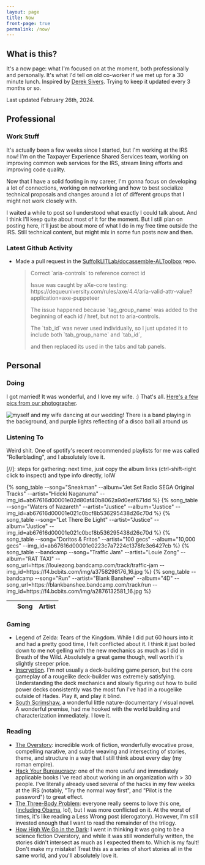 ```yaml
---
layout: page
title: Now
front-page: true
permalink: /now/
---
```


## What is this?

It's a now page: what I'm focused on at the moment, both professionally and personally.
It's what I'd tell on old co-worker if we met up for a 30 minute lunch.
Inspired by [Derek Sivers](https://sive.rs/nowff).
Trying to keep it updated every 3 months or so.

Last updated February 26th, 2024.

## Professional

### Work Stuff

It's actually been a few weeks since I started, but I'm working at the IRS now! I'm on the Taxpayer Experience Shared Services team,
working on improving common web services for the IRS, stream lining efforts and improving code quality.

Now that I have a solid footing in my career, I'm gonna focus on developing a lot of connections, working on networking and how to best
socialize technical proposals and changes around a lot of different groups that I might not work closely with.

I waited a while to post so I understood what exactly I could talk about. And I think I'll keep quite about most of it for the moment.
But I still plan on posting here, it'll just be about more of what I do in my free time outside the IRS. Still technical content, but
might mix in some fun posts now and then.

### Latest Github Activity

<span id="if-updated"><span>

<script type="text/javascript" src="/assets/js/now.js"></script>

<ul>
<li>
<p><span id="event-title">Made a pull request</span> in the <a id="event-repo" href="https://github.com/SuffolkLITLab/docassemble-ALToolbox">SuffolkLITLab/docassemble-ALToolbox</a> repo.</p>

<blockquote id="event-desc"><p>Correct `aria-controls` to reference correct id</p><p></p><p>Issue was caught by aXe-core testing: https://dequeuniversity.com/rules/axe/4.4/aria-valid-attr-value?application=axe-puppeteer
</p><p>
</p><p>The issue happened because `tag_group_name` was added to the beginning of each id / href, but not to aria-controls.
</p><p>The `tab_id` was never used individually, so I just updated it to include both `tab_group_name` and `tab_id`,
</p><p>and then replaced its used in the tabs and tab panels.</p></blockquote>
</li>
</ul>

## Personal

### Doing

I got married! It was wonderful, and I love my wife. :) That's all. [Here's a few pics from our photographer](https://www.channingjohnson.com/blog/2023/11/20/olio-peabody-wedding).

<img src="https://images.squarespace-cdn.com/content/v1/52d903b2e4b05a02fb81a590/1700510190341-NATJPRK7W411R8V3ROY5/olio-peabody-wedding-0025.JPG?format=1000w"
alt="myself and my wife dancing at our wedding! There is a band playing in the background, and purple lights reflecting of a disco ball all around us">

### Listening To

Weird shit. One of spotify's recent recommended playlists for me was called "Rollerblading", and I absolutely love it.

[//]: steps for gathering: next time, just copy the album links (ctrl-shift-right click to inspect) and type info directly, lolW

<table class="listening-to">
  <thead>
    <tr>
      <th>&nbsp;</th>
      <th>Song</th>
      <th>Artist</th>
    </tr>
  </thead>
  <tbody>
    {% song_table --song="Sneakman" --album="Jet Set Radio SEGA Original Tracks" --artist="Hideki Naganuma" --img_id=ab67616d00001e02d80af40b8062a9d0eaf671dd %}
    {% song_table --song="Waters of Nazareth" --artist="Justice" --album="Justice" --img_id=ab67616d00001e021c0bcf8b536295438d26c70d %}
    {% song_table --song="Let There Be Light" --artist="Justice" --album="Justice" --img_id=ab67616d00001e021c0bcf8b536295438d26c70d %}
    {% song_table --song="Doritos & Fritos" --artist="100 gecs" --album="10,000 gecs" --img_id=ab67616d00001e0223c7a7224c1378fc3e6427cb %}
    {% song_table --bandcamp --song="Traffic Jam" --artist="Louie Zong" --album="RAT TAXI" --song_url=https://louiezong.bandcamp.com/track/traffic-jam --img_id=https://f4.bcbits.com/img/a3758298176_16.jpg %}
    {% song_table --bandcamp --song="Run" --artist="Blank Banshee" --album="4D" --song_url=https://blankbanshee.bandcamp.com/track/run --img_id=https://f4.bcbits.com/img/a2876132581_16.jpg %}
  </tbody>
</table>

### Gaming

* Legend of Zelda: Tears of the Kingdom. While I did put 60 hours into it and had a pretty good time, I felt conflicted about it. I think it just boiled down to me not gelling with the
  new mechanics as much as I did in Breath of the Wild. Absolutely a great game though, well worth it's slightly steeper price.
* [Inscryption](https://www.inscryption.com/). I'm not usually a deck-building game person, but the core gameplay of a rougelike deck-builder was extremely satisfying. Understanding the deck mechanics and slowly figuring out how to build power decks consistently was the most fun I've had in a rougelike outside of Hades. Play it, and play it blind.
* [South Scrimshaw](https://nomarsh.itch.io/scrimshaw), a wonderful little nature-documentary / visual novel. A wonderful premise, had me hooked with the world building and characterization immediately. I love it.

### Reading

* [The Overstory](https://en.wikipedia.org/wiki/The_Overstory): incredible work of fiction, wonderfully evocative prose, compelling narative, and subtle weaving and intersecting of stories, theme, and structure in a way that I still think about every day (my roman empire).
* [Hack Your Bureaucracy](https://www.hackyourbureaucracy.com/): one of the more useful and immediately applicable books I've read about working in an organization with > 30 people. I've literally
  already used several of the hacks in my few weeks at the IRS (notably, "Try the normal way first", and "Pilot is the password") to great effect.
* [The Three-Body Problem](https://en.wikipedia.org/wiki/The_Three-Body_Problem_(novel)): everyone really seems to love this one, ([including Obama](https://en.wikipedia.org/wiki/The_Three-Body_Problem_(novel)#cite_ref-20), lol), but I was more conflicted on it. At the worst of times, it's like reading a Less Wrong post (derogatory). However, I'm still invested enough that I want to read the remainder of the trilogy.
* [How High We Go in the Dark](https://www.sequoianagamatsu.com/how-high-we-go-in-the-dark): I went in thinking it was going to be a science fiction Overstory, and while it was still wonderfully written, the stories didn't intersect as much as I expected them to. Which is my fault! Don't make my mistake! Treat this as a series of short stories all in the same world, and you'll absolutely love it.
